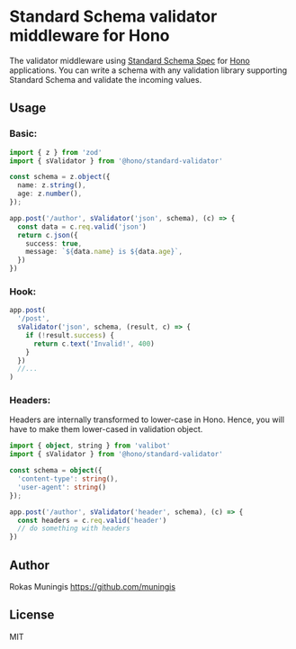 # Standard Schema validator middleware for Hono

The validator middleware using [Standard Schema Spec](https://github.com/standard-schema/standard-schema) for [Hono](https://honojs.dev) applications.
You can write a schema with any validation library supporting Standard Schema and validate the incoming values.

## Usage


### Basic:
```ts
import { z } from 'zod'
import { sValidator } from '@hono/standard-validator'

const schema = z.object({
  name: z.string(),
  age: z.number(),
});

app.post('/author', sValidator('json', schema), (c) => {
  const data = c.req.valid('json')
  return c.json({
    success: true,
    message: `${data.name} is ${data.age}`,
  })
})
```

### Hook:
```ts
app.post(
  '/post',
  sValidator('json', schema, (result, c) => {
    if (!result.success) {
      return c.text('Invalid!', 400)
    }
  })
  //...
)
```

### Headers:
Headers are internally transformed to lower-case in Hono. Hence, you will have to make them lower-cased in validation object.
```ts
import { object, string } from 'valibot'
import { sValidator } from '@hono/standard-validator'

const schema = object({
  'content-type': string(),
  'user-agent': string()
});

app.post('/author', sValidator('header', schema), (c) => {
  const headers = c.req.valid('header')
  // do something with headers
})
```


## Author

Rokas Muningis <https://github.com/muningis>

## License

MIT
